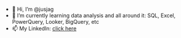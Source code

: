 - 👋 Hi, I’m @jusjag
- 🌱 I’m currently learning data analysis and all around it: SQL, Excel, PowerQuery, Looker, BigQuery, etc
- 📫 My LinkedIn: <a href="https://www.linkedin.com/in/justynajagielska/">click here</a>
